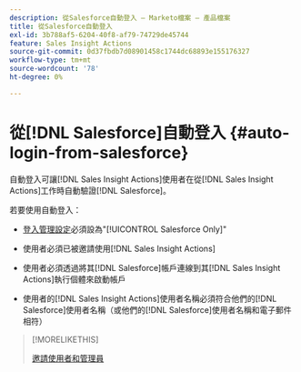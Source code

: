 ```yaml
---
description: 從Salesforce自動登入 — Marketo檔案 — 產品檔案
title: 從Salesforce自動登入
exl-id: 3b788af5-6204-40f8-af79-74729de45744
feature: Sales Insight Actions
source-git-commit: 0d37fbdb7d08901458c1744dc68893e155176327
workflow-type: tm+mt
source-wordcount: '78'
ht-degree: 0%

---
```


# 從[!DNL Salesforce]自動登入 {#auto-login-from-salesforce}

自動登入可讓[!DNL Sales Insight Actions]使用者在從[!DNL Sales Insight Actions]工作時自動驗證[!DNL Salesforce]。

若要使用自動登入：

* [登入管理設定](/help/marketo/product-docs/marketo-sales-insight/actions/admin/login-management-settings.md)必須設為&quot;[!UICONTROL Salesforce Only]&quot;

* 使用者必須已被邀請使用[!DNL Sales Insight Actions]

* 使用者必須透過將其[!DNL Salesforce]帳戶連線到其[!DNL Sales Insight Actions]執行個體來啟動帳戶

* 使用者的[!DNL Sales Insight Actions]使用者名稱必須符合他們的[!DNL Salesforce]使用者名稱（或他們的[!DNL Salesforce]使用者名稱和電子郵件相符）

>[!MORELIKETHIS]
>
>[邀請使用者和管理員](/help/marketo/product-docs/marketo-sales-insight/actions/admin/invite-users-and-admins.md)
